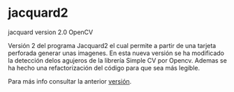 # jacquard2
jacquard version 2.0 OpenCV

Versión 2 del programa Jacquard2 el cual permite a partir de una tarjeta perforada generar unas imagenes. En esta nueva versión se ha modificado la detección delos agujeros de la librería Simple CV por Opencv.
Ademas se ha hecho una refactorización del código para que sea más legible.

Para más info consultar la anterior [versión](https://github.com/PymientoProject/Jacquard).
